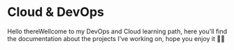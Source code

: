 
# Cloud & DevOps

Hello thereWellcome to my DevOps and Cloud learning path, here you'll find the documentation about the projects I've working on, hope you enjoy it 👾🐧
